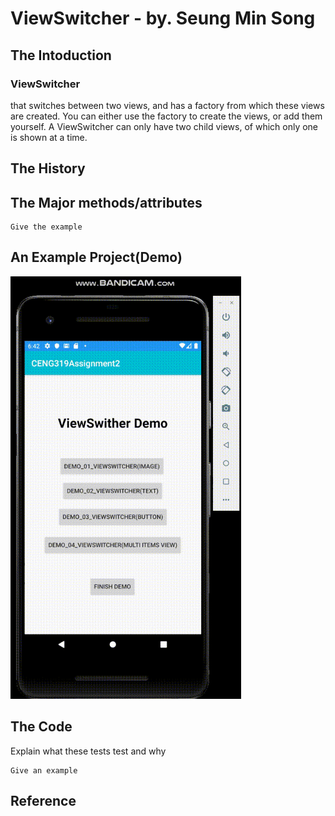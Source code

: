 
# ViewSwitcher - by. Seung Min Song
## The Intoduction

<h3>ViewSwitcher</h3> that switches between two views, and has a factory from which these views are created. You can either use the factory to create the views, or add them yourself. A ViewSwitcher can only have two child views, of which only one is shown at a time.


## The History


## The Major methods/attributes

```
Give the example
```



## An Example Project(Demo)

![gif demo](https://github.com/SeungMin-Song/CENG319A2/blob/master/ForREADME.md/ViewSwitcher_Demo.gif)
  
## The Code

Explain what these tests test and why

```
Give an example
```

## Reference
